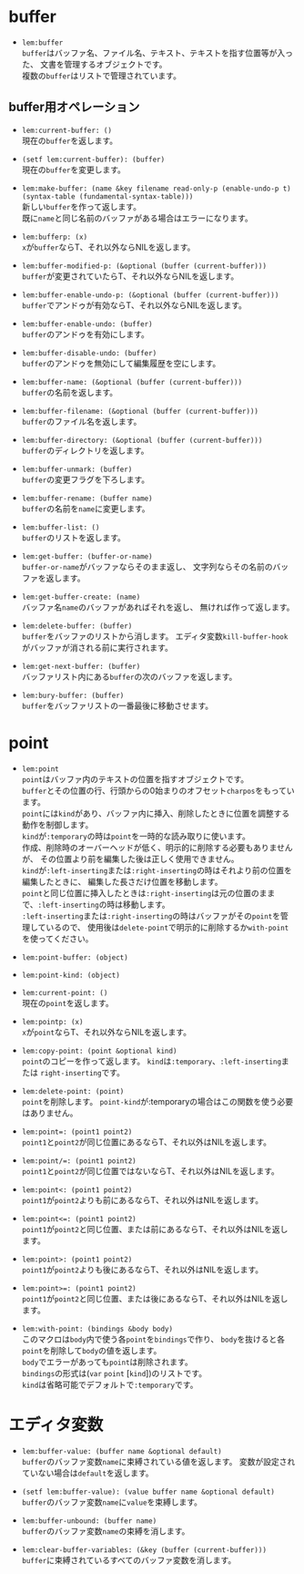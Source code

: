 # buffer
* `lem:buffer`  
  `buffer`はバッファ名、ファイル名、テキスト、テキストを指す位置等が入った、
文書を管理するオブジェクトです。  
複数の`buffer`はリストで管理されています。


## buffer用オペレーション
* `lem:current-buffer: ()`  
  現在の`buffer`を返します。

* `(setf lem:current-buffer): (buffer)`  
  現在の`buffer`を変更します。

* `lem:make-buffer: (name &key filename read-only-p (enable-undo-p t) (syntax-table
                                                                    (fundamental-syntax-table)))`  
  新しい`buffer`を作って返します。  
既に`name`と同じ名前のバッファがある場合はエラーになります。

* `lem:bufferp: (x)`  
  `x`が`buffer`ならT、それ以外ならNILを返します。

* `lem:buffer-modified-p: (&optional (buffer (current-buffer)))`  
  `buffer`が変更されていたらT、それ以外ならNILを返します。

* `lem:buffer-enable-undo-p: (&optional (buffer (current-buffer)))`  
  `buffer`でアンドゥが有効ならT、それ以外ならNILを返します。

* `lem:buffer-enable-undo: (buffer)`  
  `buffer`のアンドゥを有効にします。

* `lem:buffer-disable-undo: (buffer)`  
  `buffer`のアンドゥを無効にして編集履歴を空にします。

* `lem:buffer-name: (&optional (buffer (current-buffer)))`  
  `buffer`の名前を返します。

* `lem:buffer-filename: (&optional (buffer (current-buffer)))`  
  `buffer`のファイル名を返します。

* `lem:buffer-directory: (&optional (buffer (current-buffer)))`  
  `buffer`のディレクトリを返します。

* `lem:buffer-unmark: (buffer)`  
  `buffer`の変更フラグを下ろします。

* `lem:buffer-rename: (buffer name)`  
  `buffer`の名前を`name`に変更します。


* `lem:buffer-list: ()`  
  `buffer`のリストを返します。

* `lem:get-buffer: (buffer-or-name)`  
  `buffer-or-name`がバッファならそのまま返し、
文字列ならその名前のバッファを返します。

* `lem:get-buffer-create: (name)`  
  バッファ名`name`のバッファがあればそれを返し、
無ければ作って返します。

* `lem:delete-buffer: (buffer)`  
  `buffer`をバッファのリストから消します。
エディタ変数`kill-buffer-hook`がバッファが消される前に実行されます。

* `lem:get-next-buffer: (buffer)`  
  バッファリスト内にある`buffer`の次のバッファを返します。

* `lem:bury-buffer: (buffer)`  
  `buffer`をバッファリストの一番最後に移動させます。


# point
* `lem:point`  
  `point`はバッファ内のテキストの位置を指すオブジェクトです。  
`buffer`とその位置の行、行頭からの0始まりのオフセット`charpos`をもっています。  
`point`には`kind`があり、バッファ内に挿入、削除したときに位置を調整する動作を制御します。  
`kind`が`:temporary`の時は`point`を一時的な読み取りに使います。  
作成、削除時のオーバーヘッドが低く、明示的に削除する必要もありませんが、
その位置より前を編集した後は正しく使用できません。  
`kind`が`:left-inserting`または`:right-inserting`の時はそれより前の位置を編集したときに、
編集した長さだけ位置を移動します。  
`point`と同じ位置に挿入したときは`:right-inserting`は元の位置のままで、`:left-inserting`の時は移動します。  
`:left-inserting`または`:right-inserting`の時はバッファがその`point`を管理しているので、
使用後は`delete-point`で明示的に削除するか`with-point`を使ってください。


* `lem:point-buffer: (object)`  
  

* `lem:point-kind: (object)`  
  

* `lem:current-point: ()`  
  現在の`point`を返します。

* `lem:pointp: (x)`  
  `x`が`point`ならT、それ以外ならNILを返します。

* `lem:copy-point: (point &optional kind)`  
  `point`のコピーを作って返します。
`kind`は`:temporary`、`:left-inserting`または `right-inserting`です。

* `lem:delete-point: (point)`  
  `point`を削除します。
`point-kind`が:temporaryの場合はこの関数を使う必要はありません。

* `lem:point=: (point1 point2)`  
  `point1`と`point2`が同じ位置にあるならT、それ以外はNILを返します。

* `lem:point/=: (point1 point2)`  
  `point1`と`point2`が同じ位置ではないならT、それ以外はNILを返します。

* `lem:point<: (point1 point2)`  
  `point1`が`point2`よりも前にあるならT、それ以外はNILを返します。

* `lem:point<=: (point1 point2)`  
  `point1`が`point2`と同じ位置、または前にあるならT、それ以外はNILを返します。

* `lem:point>: (point1 point2)`  
  `point1`が`point2`よりも後にあるならT、それ以外はNILを返します。

* `lem:point>=: (point1 point2)`  
  `point1`が`point2`と同じ位置、または後にあるならT、それ以外はNILを返します。

* `lem:with-point: (bindings &body body)`  
  このマクロは`body`内で使う各`point`を`bindings`で作り、
`body`を抜けると各`point`を削除して`body`の値を返します。  
`body`でエラーがあっても`point`は削除されます。  
`bindings`の形式は(`var` `point` [`kind`])のリストです。  
`kind`は省略可能でデフォルトで`:temporary`です。  



# エディタ変数
* `lem:buffer-value: (buffer name &optional default)`  
  `buffer`のバッファ変数`name`に束縛されている値を返します。
変数が設定されていない場合は`default`を返します。

* `(setf lem:buffer-value): (value buffer name &optional default)`  
  `buffer`のバッファ変数`name`に`value`を束縛します。

* `lem:buffer-unbound: (buffer name)`  
  `buffer`のバッファ変数`name`の束縛を消します。

* `lem:clear-buffer-variables: (&key (buffer (current-buffer)))`  
  `buffer`に束縛されているすべてのバッファ変数を消します。

